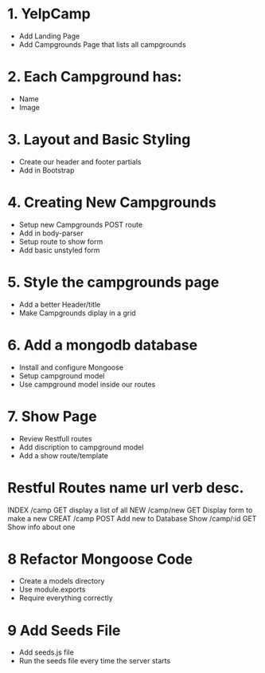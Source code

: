 # 1. YelpCamp
* Add Landing Page
* Add Campgrounds Page that lists all campgrounds

# 2. Each Campground has:
* Name
* Image

# 3. Layout and Basic Styling
* Create our header and footer partials
* Add in Bootstrap

# 4. Creating New Campgrounds
* Setup new Campgrounds POST route
* Add in body-parser
* Setup route to show form
* Add basic unstyled form

# 5. Style the campgrounds page
* Add a better Header/title
* Make Campgrounds diplay in a grid

# 6. Add a mongodb database
* Install and configure Mongoose
* Setup campground model
* Use campground model inside our routes

# 7. Show Page
* Review Restfull routes
* Add discription to campground model
* Add a show route/template

Restful Routes
name    url         verb    desc.
======================================================
INDEX   /camp       GET     display a list of all
NEW     /camp/new   GET     Display form to make a new
CREAT   /camp       POST    Add new to Database
Show    /camp/:id   GET     Show info about one

# 8 Refactor Mongoose Code
* Create a models directory
* Use module.exports
* Require everything correctly

# 9 Add Seeds File
* Add seeds.js file
* Run the seeds file every time the server starts
